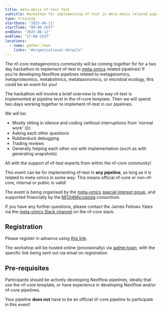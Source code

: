 ```yaml
---
title: meta-omics nf-test fest
subtitle: Hackathon for implementing nf-test in meta-omics related pipelines!
type: training
startDate: "2025-06-11"
startTime: "09:00 CEST"
endDate: "2025-06-12"
endTime: "17:00 CEST"
locations:
  - name: gather.town
    links: "#organisational-details"
---
```


The nf-core metagenomics community will be coming together for for a two day hackathon to implement nf-test in [meta-omics](https://nf-co.re/special-interest-groups/meta-omics) related pipelines!
If you're developing Nextflow pipelines related to metagenomics, metaproteomics, metabolimics, metataxonomics, or microbial ecology, this could be an event for you!

The hackathon will involve a brief overview to the way nf-test is implemented at pipeline level in the nf-core template.
Then we will spend two days working together to implement nf-test in our pipelines.

We will be:

- Mostly sitting in silence and coding (without interruptions from 'normal work' 😉)
- Asking each other questions
- Rubberduck debugging
- Trading reviews
- Generally helping each other out with implementation (such as with generating snapshots)

All with the support of nf-test experts from within the nf-core community!

This event can be for implementing nf-test in **any pipeline**, as long as it is related to meta-omics in some way.
This means official nf-core or non-nf-core, internal or public is valid!

The event is being organised by the [meta-omics](https://nf-co.re/special-interest-groups/meta-omics) [special interest group](https://nf-co.re/special-interest-groups), and supported financially by the [NFDI4Microbiota](https://nfdi4microbiota.de/) consortium.

If you have any further questions, please contact the James Fellows Yates via the [meta-omics Slack channel](https://nfcore.slack.com/archives/C070369GP7T) on the nf-core slack.

## Registration

Please register in advance using [this link](https://tally.so/r/w7eZQZ).

The workshop will be hosted online (provisionally) via [gather.town](https://gather.town), with the specific link being sent out via email on registration.

## Pre-requisites

Participants should be actively developing Nextflow pipelines, ideally that use the nf-core template, or have experience in developing Nextflow and/or nf-core pipelines.

Your pipeline **does not** have to be an official nf-core pipeline to participate in this event!
